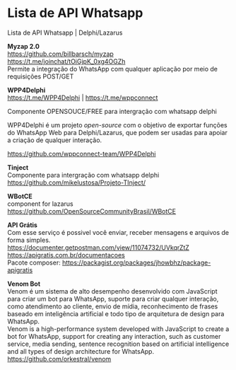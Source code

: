 # Lista de API Whatsapp
Lista de API Whatsapp | Delphi/Lazarus

<b>Myzap 2.0</b><br>
https://github.com/billbarsch/myzap <Br>
https://t.me/joinchat/tOiGjpK_0xg4OGZh <br>
Permite a integração do WhatsApp com qualquer aplicação por meio de requisições POST/GET<br>
  
  <b>WPP4Delphi</b><br> https://t.me/WPP4Delphi | https://t.me/wppconnect<Br> <p>
  Componente OPENSOUCE/FREE para intergração com whatsapp delphi<p>
  WPP4Delphi é um projeto *open-source* com o objetivo de exportar funções do WhatsApp Web para Delphi/Lazarus, que podem ser usadas para apoiar a criação de qualquer interação.<p>
  https://github.com/wppconnect-team/WPP4Delphi<br>
  
  <b>Tinject</b><br> 
  Componente para intergração com whatsapp delphi<br>
  https://github.com/mikelustosa/Projeto-TInject/<br>

  
  <b>WBotCE</b><br>
component for lazarus<br>
https://github.com/OpenSourceCommunityBrasil/WBotCE<br>

  <b>API Grátis</b><br>
  Com esse serviço é possivel você enviar, receber mensagens e arquivos de forma simples.<Br>
  https://documenter.getpostman.com/view/11074732/UVkqrZtZ<br>
  https://apigratis.com.br/documentacoes<br>
  Pacote composer: https://packagist.org/packages/jhowbhz/package-apigratis
   
  <b>Venom Bot</b><br>
  Venom é um sistema de alto desempenho desenvolvido com JavaScript para criar um bot para WhatsApp, suporte para criar qualquer interação, como atendimento ao cliente, envio de mídia, reconhecimento de frases baseado em inteligência artificial e todo tipo de arquitetura de design para WhatsApp.<Br>
  Venom is a high-performance system developed with JavaScript to create a bot for WhatsApp, support for creating any interaction, such as customer service, media sending, sentence recognition based on artificial intelligence and all types of design architecture for WhatsApp.<Br>
  https://github.com/orkestral/venom

